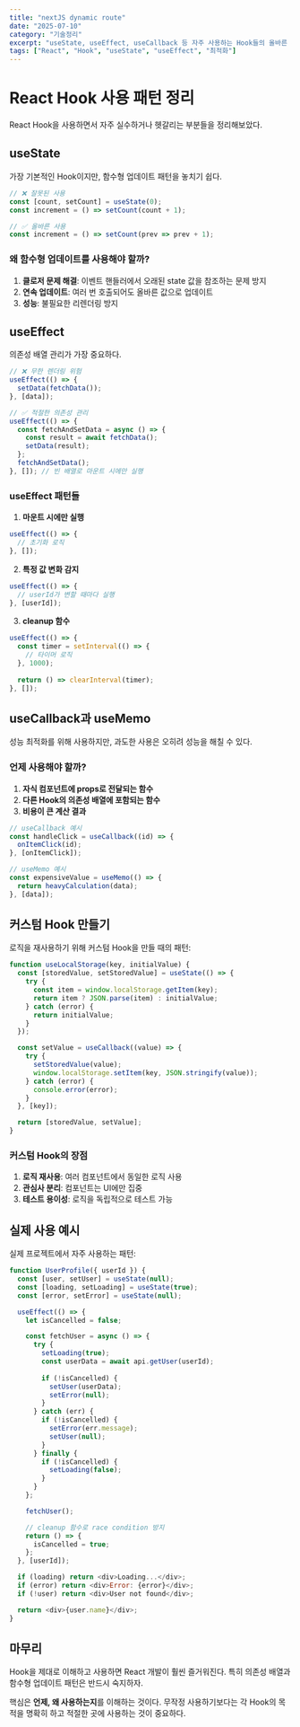 ```yaml
---
title: "nextJS dynamic route"
date: "2025-07-10"
category: "기술정리"
excerpt: "useState, useEffect, useCallback 등 자주 사용하는 Hook들의 올바른 사용법과 주의사항들을 정리해보았다. 특히 의존성 배열 관리가 중요하다."
tags: ["React", "Hook", "useState", "useEffect", "최적화"]
---
```


# React Hook 사용 패턴 정리

React Hook을 사용하면서 자주 실수하거나 헷갈리는 부분들을 정리해보았다.

## useState

가장 기본적인 Hook이지만, 함수형 업데이트 패턴을 놓치기 쉽다.

```javascript
// ❌ 잘못된 사용
const [count, setCount] = useState(0);
const increment = () => setCount(count + 1);

// ✅ 올바른 사용
const increment = () => setCount(prev => prev + 1);
```

### 왜 함수형 업데이트를 사용해야 할까?

1. **클로저 문제 해결**: 이벤트 핸들러에서 오래된 state 값을 참조하는 문제 방지
2. **연속 업데이트**: 여러 번 호출되어도 올바른 값으로 업데이트
3. **성능**: 불필요한 리렌더링 방지

## useEffect

의존성 배열 관리가 가장 중요하다.

```javascript
// ❌ 무한 렌더링 위험
useEffect(() => {
  setData(fetchData());
}, [data]);

// ✅ 적절한 의존성 관리
useEffect(() => {
  const fetchAndSetData = async () => {
    const result = await fetchData();
    setData(result);
  };
  fetchAndSetData();
}, []); // 빈 배열로 마운트 시에만 실행
```

### useEffect 패턴들

1. **마운트 시에만 실행**
```javascript
useEffect(() => {
  // 초기화 로직
}, []);
```

2. **특정 값 변화 감지**
```javascript
useEffect(() => {
  // userId가 변할 때마다 실행
}, [userId]);
```

3. **cleanup 함수**
```javascript
useEffect(() => {
  const timer = setInterval(() => {
    // 타이머 로직
  }, 1000);
  
  return () => clearInterval(timer);
}, []);
```

## useCallback과 useMemo

성능 최적화를 위해 사용하지만, 과도한 사용은 오히려 성능을 해칠 수 있다.

### 언제 사용해야 할까?

1. **자식 컴포넌트에 props로 전달되는 함수**
2. **다른 Hook의 의존성 배열에 포함되는 함수**
3. **비용이 큰 계산 결과**

```javascript
// useCallback 예시
const handleClick = useCallback((id) => {
  onItemClick(id);
}, [onItemClick]);

// useMemo 예시
const expensiveValue = useMemo(() => {
  return heavyCalculation(data);
}, [data]);
```

## 커스텀 Hook 만들기

로직을 재사용하기 위해 커스텀 Hook을 만들 때의 패턴:

```javascript
function useLocalStorage(key, initialValue) {
  const [storedValue, setStoredValue] = useState(() => {
    try {
      const item = window.localStorage.getItem(key);
      return item ? JSON.parse(item) : initialValue;
    } catch (error) {
      return initialValue;
    }
  });

  const setValue = useCallback((value) => {
    try {
      setStoredValue(value);
      window.localStorage.setItem(key, JSON.stringify(value));
    } catch (error) {
      console.error(error);
    }
  }, [key]);

  return [storedValue, setValue];
}
```

### 커스텀 Hook의 장점

1. **로직 재사용**: 여러 컴포넌트에서 동일한 로직 사용
2. **관심사 분리**: 컴포넌트는 UI에만 집중
3. **테스트 용이성**: 로직을 독립적으로 테스트 가능

## 실제 사용 예시

실제 프로젝트에서 자주 사용하는 패턴:

```javascript
function UserProfile({ userId }) {
  const [user, setUser] = useState(null);
  const [loading, setLoading] = useState(true);
  const [error, setError] = useState(null);

  useEffect(() => {
    let isCancelled = false;

    const fetchUser = async () => {
      try {
        setLoading(true);
        const userData = await api.getUser(userId);
        
        if (!isCancelled) {
          setUser(userData);
          setError(null);
        }
      } catch (err) {
        if (!isCancelled) {
          setError(err.message);
          setUser(null);
        }
      } finally {
        if (!isCancelled) {
          setLoading(false);
        }
      }
    };

    fetchUser();

    // cleanup 함수로 race condition 방지
    return () => {
      isCancelled = true;
    };
  }, [userId]);

  if (loading) return <div>Loading...</div>;
  if (error) return <div>Error: {error}</div>;
  if (!user) return <div>User not found</div>;

  return <div>{user.name}</div>;
}
```

## 마무리

Hook을 제대로 이해하고 사용하면 React 개발이 훨씬 즐거워진다. 특히 의존성 배열과 함수형 업데이트 패턴은 반드시 숙지하자.

핵심은 **언제, 왜 사용하는지**를 이해하는 것이다. 무작정 사용하기보다는 각 Hook의 목적을 명확히 하고 적절한 곳에 사용하는 것이 중요하다.